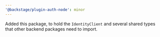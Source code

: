 ```yaml
---
'@backstage/plugin-auth-node': minor
---
```


Added this package, to hold the `IdentityClient` and several shared types that
other backend packages need to import.
